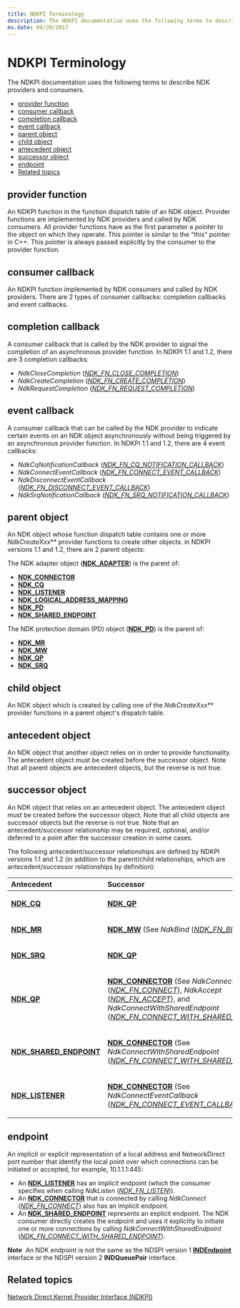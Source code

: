 ```yaml
---
title: NDKPI Terminology
description: The NDKPI documentation uses the following terms to describe NDK providers and consumers.
ms.date: 04/20/2017
---
```


# NDKPI Terminology


The NDKPI documentation uses the following terms to describe NDK providers and consumers.

-   [provider function](#provider-function)
-   [consumer callback](#consumer-callback)
-   [completion callback](#completion-callback)
-   [event callback](#event-callback)
-   [parent object](#parent-object)
-   [child object](#child-object)
-   [antecedent object](#antecedent-object)
-   [successor object](#successor-object)
-   [endpoint](#endpoint)
-   [Related topics](#related-topics)

## provider function


An NDKPI function in the function dispatch table of an NDK object. Provider functions are implemented by NDK providers and called by NDK consumers. All provider functions have as the first parameter a pointer to the object on which they operate. This pointer is similar to the "this" pointer in C++. This pointer is always passed explicitly by the consumer to the provider function.

## consumer callback


An NDKPI function implemented by NDK consumers and called by NDK providers. There are 2 types of consumer callbacks: completion callbacks and event callbacks.

## completion callback


A consumer callback that is called by the NDK provider to signal the completion of an asynchronous provider function. In NDKPI 1.1 and 1.2, there are 3 completion callbacks:

-   *NdkCloseCompletion* ([*NDK\_FN\_CLOSE\_COMPLETION*](/windows-hardware/drivers/ddi/ndkpi/nc-ndkpi-ndk_fn_close_completion))
-   *NdkCreateCompletion* ([*NDK\_FN\_CREATE\_COMPLETION*](/windows-hardware/drivers/ddi/ndkpi/nc-ndkpi-ndk_fn_create_completion))
-   *NdkRequestCompletion* ([*NDK\_FN\_REQUEST\_COMPLETION*](/windows-hardware/drivers/ddi/ndkpi/nc-ndkpi-ndk_fn_request_completion))

## event callback


A consumer callback that can be called by the NDK provider to indicate certain events on an NDK object asynchronously without being triggered by an asynchronous provider function. In NDKPI 1.1 and 1.2, there are 4 event callbacks:

-   *NdkCqNotificationCallback* ([*NDK\_FN\_CQ\_NOTIFICATION\_CALLBACK*](/windows-hardware/drivers/ddi/ndkpi/nc-ndkpi-ndk_fn_cq_notification_callback))
-   *NdkConnectEventCallback* ([*NDK\_FN\_CONNECT\_EVENT\_CALLBACK*](/windows-hardware/drivers/ddi/ndkpi/nc-ndkpi-ndk_fn_connect_event_callback))
-   *NdkDisconnectEventCallback* ([*NDK\_FN\_DISCONNECT\_EVENT\_CALLBACK*](/windows-hardware/drivers/ddi/ndkpi/nc-ndkpi-ndk_fn_disconnect_event_callback))
-   *NdkSrqNotificationCallback* ([*NDK\_FN\_SRQ\_NOTIFICATION\_CALLBACK*](/windows-hardware/drivers/ddi/ndkpi/nc-ndkpi-ndk_fn_srq_notification_callback))

## parent object


An NDK object whose function dispatch table contains one or more *NdkCreate*Xxx** provider functions to create other objects. in NDKPI versions 1.1 and 1.2, there are 2 parent objects:

The NDK adapter object ([**NDK\_ADAPTER**](/windows-hardware/drivers/ddi/ndkpi/ns-ndkpi-_ndk_adapter)) is the parent of:

-   [**NDK\_CONNECTOR**](/windows-hardware/drivers/ddi/ndkpi/ns-ndkpi-_ndk_connector)
-   [**NDK\_CQ**](/windows-hardware/drivers/ddi/ndkpi/ns-ndkpi-_ndk_cq)
-   [**NDK\_LISTENER**](/windows-hardware/drivers/ddi/ndkpi/ns-ndkpi-_ndk_listener)
-   [**NDK\_LOGICAL\_ADDRESS\_MAPPING**](/windows-hardware/drivers/ddi/ndkpi/ns-ndkpi-_ndk_logical_address_mapping)
-   [**NDK\_PD**](/windows-hardware/drivers/ddi/ndkpi/ns-ndkpi-_ndk_pd)
-   [**NDK\_SHARED\_ENDPOINT**](/windows-hardware/drivers/ddi/ndkpi/ns-ndkpi-_ndk_shared_endpoint)

The NDK protection domain (PD) object ([**NDK\_PD**](/windows-hardware/drivers/ddi/ndkpi/ns-ndkpi-_ndk_pd)) is the parent of:

-   [**NDK\_MR**](/windows-hardware/drivers/ddi/ndkpi/ns-ndkpi-_ndk_mr)
-   [**NDK\_MW**](/windows-hardware/drivers/ddi/ndkpi/ns-ndkpi-_ndk_mw)
-   [**NDK\_QP**](/windows-hardware/drivers/ddi/ndkpi/ns-ndkpi-_ndk_qp)
-   [**NDK\_SRQ**](/windows-hardware/drivers/ddi/ndkpi/ns-ndkpi-_ndk_srq)

## child object


An NDK object which is created by calling one of the *NdkCreate*Xxx** provider functions in a parent object's dispatch table.

## antecedent object


An NDK object that another object relies on in order to provide functionality. The antecedent object must be created before the successor object. Note that all parent objects are antecedent objects, but the reverse is not true.

## successor object


An NDK object that relies on an antecedent object. The antecedent object must be created before the successor object. Note that all child objects are successor objects but the reverse is not true. Note that an antecedent/successor relationship may be required, optional, and/or deferred to a point after the successor creation in some cases.

The following antecedent/successor relationships are defined by NDKPI versions 1.1 and 1.2 (in addition to the parent/child relationships, which are antecedent/successor relationships by definition):

<table>
<colgroup>
<col width="50%" />
<col width="50%" />
</colgroup>
<thead>
<tr class="header">
<th align="left">Antecedent</th>
<th align="left">Successor</th>
</tr>
</thead>
<tbody>
<tr class="odd">
<td align="left"><p><a href="/windows-hardware/drivers/ddi/ndkpi/ns-ndkpi-_ndk_cq" data-raw-source="[&lt;strong&gt;NDK_CQ&lt;/strong&gt;](/windows-hardware/drivers/ddi/ndkpi/ns-ndkpi-_ndk_cq)"><strong>NDK_CQ</strong></a></p></td>
<td align="left"><p><a href="/windows-hardware/drivers/ddi/ndkpi/ns-ndkpi-_ndk_qp" data-raw-source="[&lt;strong&gt;NDK_QP&lt;/strong&gt;](/windows-hardware/drivers/ddi/ndkpi/ns-ndkpi-_ndk_qp)"><strong>NDK_QP</strong></a></p></td>
</tr>
<tr class="even">
<td align="left"><p><a href="/windows-hardware/drivers/ddi/ndkpi/ns-ndkpi-_ndk_mr" data-raw-source="[&lt;strong&gt;NDK_MR&lt;/strong&gt;](/windows-hardware/drivers/ddi/ndkpi/ns-ndkpi-_ndk_mr)"><strong>NDK_MR</strong></a></p></td>
<td align="left"><p><a href="/windows-hardware/drivers/ddi/ndkpi/ns-ndkpi-_ndk_mw" data-raw-source="[&lt;strong&gt;NDK_MW&lt;/strong&gt;](/windows-hardware/drivers/ddi/ndkpi/ns-ndkpi-_ndk_mw)"><strong>NDK_MW</strong></a> (See <em>NdkBind</em> (<a href="/windows-hardware/drivers/ddi/ndkpi/nc-ndkpi-ndk_fn_bind" data-raw-source="[&lt;em&gt;NDK_FN_BIND&lt;/em&gt;](/windows-hardware/drivers/ddi/ndkpi/nc-ndkpi-ndk_fn_bind)"><em>NDK_FN_BIND</em></a>).)</p></td>
</tr>
<tr class="odd">
<td align="left"><p><a href="/windows-hardware/drivers/ddi/ndkpi/ns-ndkpi-_ndk_srq" data-raw-source="[&lt;strong&gt;NDK_SRQ&lt;/strong&gt;](/windows-hardware/drivers/ddi/ndkpi/ns-ndkpi-_ndk_srq)"><strong>NDK_SRQ</strong></a></p></td>
<td align="left"><p><a href="/windows-hardware/drivers/ddi/ndkpi/ns-ndkpi-_ndk_qp" data-raw-source="[&lt;strong&gt;NDK_QP&lt;/strong&gt;](/windows-hardware/drivers/ddi/ndkpi/ns-ndkpi-_ndk_qp)"><strong>NDK_QP</strong></a></p></td>
</tr>
<tr class="even">
<td align="left"><p><a href="/windows-hardware/drivers/ddi/ndkpi/ns-ndkpi-_ndk_qp" data-raw-source="[&lt;strong&gt;NDK_QP&lt;/strong&gt;](/windows-hardware/drivers/ddi/ndkpi/ns-ndkpi-_ndk_qp)"><strong>NDK_QP</strong></a></p></td>
<td align="left"><p><a href="/windows-hardware/drivers/ddi/ndkpi/ns-ndkpi-_ndk_connector" data-raw-source="[&lt;strong&gt;NDK_CONNECTOR&lt;/strong&gt;](/windows-hardware/drivers/ddi/ndkpi/ns-ndkpi-_ndk_connector)"><strong>NDK_CONNECTOR</strong></a> (See <em>NdkConnect</em> (<a href="/windows-hardware/drivers/ddi/ndkpi/nc-ndkpi-ndk_fn_connect" data-raw-source="[&lt;em&gt;NDK_FN_CONNECT&lt;/em&gt;](/windows-hardware/drivers/ddi/ndkpi/nc-ndkpi-ndk_fn_connect)"><em>NDK_FN_CONNECT</em></a>), <em>NdkAccept</em> (<a href="/windows-hardware/drivers/ddi/ndkpi/nc-ndkpi-ndk_fn_accept" data-raw-source="[&lt;em&gt;NDK_FN_ACCEPT&lt;/em&gt;](/windows-hardware/drivers/ddi/ndkpi/nc-ndkpi-ndk_fn_accept)"><em>NDK_FN_ACCEPT</em></a>), and <em>NdkConnectWithSharedEndpoint</em> (<a href="/windows-hardware/drivers/ddi/ndkpi/nc-ndkpi-ndk_fn_connect_with_shared_endpoint" data-raw-source="[&lt;em&gt;NDK_FN_CONNECT_WITH_SHARED_ENDPOINT&lt;/em&gt;](/windows-hardware/drivers/ddi/ndkpi/nc-ndkpi-ndk_fn_connect_with_shared_endpoint)"><em>NDK_FN_CONNECT_WITH_SHARED_ENDPOINT</em></a>).)</p></td>
</tr>
<tr class="odd">
<td align="left"><p><a href="/windows-hardware/drivers/ddi/ndkpi/ns-ndkpi-_ndk_shared_endpoint" data-raw-source="[&lt;strong&gt;NDK_SHARED_ENDPOINT&lt;/strong&gt;](/windows-hardware/drivers/ddi/ndkpi/ns-ndkpi-_ndk_shared_endpoint)"><strong>NDK_SHARED_ENDPOINT</strong></a></p></td>
<td align="left"><p><a href="/windows-hardware/drivers/ddi/ndkpi/ns-ndkpi-_ndk_connector" data-raw-source="[&lt;strong&gt;NDK_CONNECTOR&lt;/strong&gt;](/windows-hardware/drivers/ddi/ndkpi/ns-ndkpi-_ndk_connector)"><strong>NDK_CONNECTOR</strong></a> (See <em>NdkConnectWithSharedEndpoint</em> (<a href="/windows-hardware/drivers/ddi/ndkpi/nc-ndkpi-ndk_fn_connect_with_shared_endpoint" data-raw-source="[&lt;em&gt;NDK_FN_CONNECT_WITH_SHARED_ENDPOINT&lt;/em&gt;](/windows-hardware/drivers/ddi/ndkpi/nc-ndkpi-ndk_fn_connect_with_shared_endpoint)"><em>NDK_FN_CONNECT_WITH_SHARED_ENDPOINT</em></a>).)</p></td>
</tr>
<tr class="even">
<td align="left"><p><a href="/windows-hardware/drivers/ddi/ndkpi/ns-ndkpi-_ndk_listener" data-raw-source="[&lt;strong&gt;NDK_LISTENER&lt;/strong&gt;](/windows-hardware/drivers/ddi/ndkpi/ns-ndkpi-_ndk_listener)"><strong>NDK_LISTENER</strong></a></p></td>
<td align="left"><p><a href="/windows-hardware/drivers/ddi/ndkpi/ns-ndkpi-_ndk_connector" data-raw-source="[&lt;strong&gt;NDK_CONNECTOR&lt;/strong&gt;](/windows-hardware/drivers/ddi/ndkpi/ns-ndkpi-_ndk_connector)"><strong>NDK_CONNECTOR</strong></a> (See <em>NdkConnectEventCallback</em> (<a href="/windows-hardware/drivers/ddi/ndkpi/nc-ndkpi-ndk_fn_connect_event_callback" data-raw-source="[&lt;em&gt;NDK_FN_CONNECT_EVENT_CALLBACK&lt;/em&gt;](/windows-hardware/drivers/ddi/ndkpi/nc-ndkpi-ndk_fn_connect_event_callback)"><em>NDK_FN_CONNECT_EVENT_CALLBACK</em></a>).)</p></td>
</tr>
</tbody>
</table>

 

## endpoint


An implicit or explicit representation of a local address and NetworkDirect port number that identify the local point over which connections can be initiated or accepted, for example, 10.1.1.1:445:

-   An [**NDK\_LISTENER**](/windows-hardware/drivers/ddi/ndkpi/ns-ndkpi-_ndk_listener) has an implicit endpoint (which the consumer specifies when calling *NdkListen* ([*NDK\_FN\_LISTEN*](/windows-hardware/drivers/ddi/ndkpi/nc-ndkpi-ndk_fn_listen))).
-   An [**NDK\_CONNECTOR**](/windows-hardware/drivers/ddi/ndkpi/ns-ndkpi-_ndk_connector) that is connected by calling *NdkConnect* ([*NDK\_FN\_CONNECT*](/windows-hardware/drivers/ddi/ndkpi/nc-ndkpi-ndk_fn_connect)) also has an implicit endpoint.
-   An [**NDK\_SHARED\_ENDPOINT**](/windows-hardware/drivers/ddi/ndkpi/ns-ndkpi-_ndk_shared_endpoint) represents an explicit endpoint. The NDK consumer directly creates the endpoint and uses it explicitly to initiate one or more connections by calling *NdkConnectWithSharedEndpoint* ([*NDK\_FN\_CONNECT\_WITH\_SHARED\_ENDPOINT*](/windows-hardware/drivers/ddi/ndkpi/nc-ndkpi-ndk_fn_connect_with_shared_endpoint)).

**Note**  An NDK endpoint is not the same as the NDSPI version 1 [**INDEndpoint**](/previous-versions/windows/desktop/cc904370(v=vs.85)) interface or the NDSPI version 2 **INDQueuePair** interface.

 

## Related topics


[Network Direct Kernel Provider Interface (NDKPI)](./overview-of-network-direct-kernel-provider-interface--ndkpi-.md)

